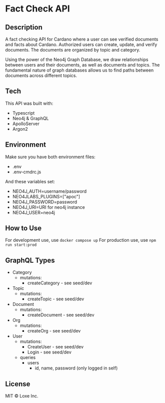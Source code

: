 # Fact Check API

## Description

A fact checking API for Cardano where a user can see verified documents and facts about Cardano. Authorized users can create, update, and verify documents. The documents are organized by topic and category.

Using the power of the Neo4j Graph Database, we draw relationships between users and their documents, as well as documents and topics. The fundamental nature of graph databases allows us to find paths between documents across different topics.

## Tech

This API was built with:

- Typescript
- Neo4j & GraphQL
- ApolloServer
- Argon2

## Environment

Make sure you have both environment files:

- .env
- .env-cmdrc.js

And these variables set:

- NEO4J_AUTH=username/password
- NEO4JLABS_PLUGINS=["apoc"]
- NEO4J_PASSWORD=password
- NEO4J_URI=URI for neo4j instance
- NEO4J_USER=neo4j

## How to Use

For development use, use `docker compose up`
For production use, use `npm run start:prod`

## GraphQL Types

- Category
  - mutations:
    - createCategory - see seed/dev
- Topic
  - mutations:
    - createTopic - see seed/dev
- Document
  - mutations:
    - createDocument - see seed/dev
- Org
  - mutations:
    - createOrg - see seed/dev
- User
  - mutations:
    - CreateUser - see seed/dev
    - Login - see seed/dev
  - queries
    - users
      - id, name, password (only logged in self)

## License

MIT © Loxe Inc.
